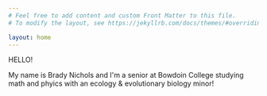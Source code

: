 ```yaml
---
# Feel free to add content and custom Front Matter to this file.
# To modify the layout, see https://jekyllrb.com/docs/themes/#overriding-theme-defaults

layout: home
---
```



HELLO!

My name is Brady Nichols and I'm a senior at Bowdoin College studying math and phyics with an ecology & evolutionary biology minor!